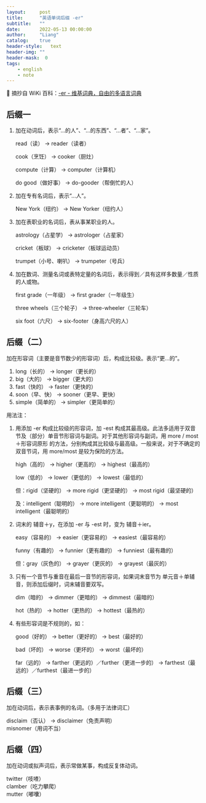 ```yaml
---
layout:     post
title:      "英语单词后缀 -er"
subtitle:   ""
date:       2022-05-13 00:00:00
author:     "Liang"
catalog:    true
header-style:   text
header-img: ""
header-mask:  0
tags:
    - english
    - note
---
```


📎 摘抄自 WiKi 百科：[-er - 维基词典，自由的多语言词典](https://zh.m.wiktionary.org/zh-hans/-er)

## 后缀一

1. 加在动词后，表示“…的人”、“…的东西”、“…者”、“…家”。
    
    read（读） -> reader（读者）
    
    cook（烹饪） -> cooker（厨灶）
    
    compute（计算） -> computer（计算机）
    
    do good（做好事） -> do-gooder（帮倒忙的人）
    
2. 加在专有名词后，表示“…人”。
    
    New York（纽约） -> New Yorker（纽约人）
    
3. 加在表职业的名词后，表从事某职业的人。
    
    astrology（占星学） -> astrologer（占星家）
    
    cricket（板球） -> cricketer（板球运动员）
    
    trumpet（小号、喇叭） -> trumpeter（号兵）
    
4. 加在数词、测量名词或表特定量的名词后，表示得到／具有这样多数量／性质的人或物。
    
    first grade（一年级） -> first grader（一年级生）
    
    three wheels（三个轮子） -> three-wheeler（三轮车）
    
    six foot（六尺） -> six-footer（身高六尺的人）
    

## 后缀（二）

加在形容词（主要是音节数少的形容词）后，构成比较级。表示“更…的”。

1. long（长的） -> longer（更长的）
2. big（大的） -> bigger（更大的）
3. fast（快的） -> faster（更快的）
4. soon（早、快） -> sooner（更早、更快）
5. simple（简单的） -> simpler（更简单的）

用法注：

1. 用添加 -er 构成比较级的形容词，加 -est 构成其最高级。此法多适用于双音节及（部分）单音节形容词与副词。对于其他形容词与副词，用 more / most ＋形容词原形 的方法，分别构成其比较级与最高级。一般来说，对于不确定的双音节词，用 more/most 是较为保险的方法。
    
    high（高的） -> higher（更高的） -> highest（最高的）
    
    low（低的） -> lower（更低的） -> lowest（最低的）
    
    但：rigid（坚硬的） -> more rigid（更坚硬的） -> most rigid（最坚硬的）
    
    及：intelligent（聪明的） -> more intelligent（更聪明的） -> most intelligent（最聪明的）
    
2. 词末的 辅音＋y，在添加 -er 与 -est 时，变为 辅音＋ier。
    
    easy（容易的） -> easier（更容易的） -> easiest（最容易的）
    
    funny（有趣的） -> funnier（更有趣的） -> funniest（最有趣的）
    
    但：gray（灰色的） -> grayer（更灰的） -> grayest（最灰的）
    
3. 只有一个音节与重音在最后一音节的形容词，如果词末音节为 单元音＋单辅音，则添加后缀时，词末辅音要双写。
    
    dim（暗的） -> dimmer（更暗的） -> dimmest（最暗的）
    
    hot（热的） -> hotter（更热的） -> hottest（最热的）
    
4. 有些形容词是不规则的，如：
    
    good（好的） -> better（更好的） -> best（最好的）
    
    bad（坏的） -> worse（更坏的） -> worst（最坏的）
    
    far（远的） -> farther（更远的）／further（更进一步的） -> farthest（最远的）／furthest（最进一步的）
    

## 后缀（三）

加在动词后，表示表事例的名词。（多用于法律词汇）

disclaim（否认） -> disclaimer（免责声明）  
misnomer（用词不当）

## 后缀（四）

加在动词或拟声词后，表示常做某事，构成反复体动词。

twitter（吱喳）  
clamber（吃力攀爬）  
mutter（嘟囔）